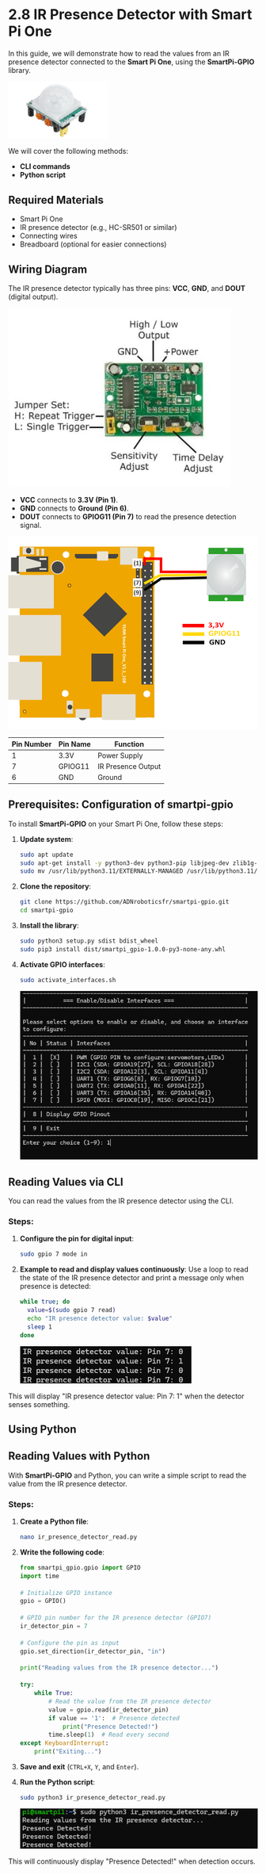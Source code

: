 # 2.8 IR Presence Detector with Smart Pi One

In this guide, we will demonstrate how to read the values from an IR presence detector connected to the **Smart Pi One**, using the **SmartPi-GPIO** library.

<img src="../../../img/SmartPi/Sensors&Modules/SmartPi_IR_Presence_Detector_Control/SmartPi_IR_Presence_Detector_Control_1.png" width="200" alt="IR Presence Detector">

We will cover the following methods:
- **CLI commands**
- **Python script**


## Required Materials

- Smart Pi One
- IR presence detector (e.g., HC-SR501 or similar)
- Connecting wires
- Breadboard (optional for easier connections)

## Wiring Diagram

The IR presence detector typically has three pins: **VCC**, **GND**, and **DOUT** (digital output).

<img src="../../../img/SmartPi/Sensors&Modules/SmartPi_IR_Presence_Detector_Control/SmartPi_IR_Presence_Detector_Control_5.png" width="450" alt="IR Presence Detector">


- **VCC** connects to **3.3V (Pin 1)**.
- **GND** connects to **Ground (Pin 6)**.
- **DOUT** connects to **GPIOG11 (Pin 7)** to read the presence detection signal.

<img src="../../../img/SmartPi/Sensors&Modules/SmartPi_IR_Presence_Detector_Control/SmartPi_IR_Presence_Detector_Control_2.png" width="520" alt="IR Presence Detector Wiring Diagram">

| **Pin Number** | **Pin Name**          | **Function**          |
|----------------|-----------------------|-----------------------|
| 1              | 3.3V                  | Power Supply          |
| 7              | GPIOG11                | IR Presence Output     |
| 6              | GND                   | Ground                |



## Prerequisites: Configuration of smartpi-gpio

To install **SmartPi-GPIO** on your Smart Pi One, follow these steps:

1. **Update system**:

   ```bash
   sudo apt update 
   sudo apt-get install -y python3-dev python3-pip libjpeg-dev zlib1g-dev libtiff-dev
   sudo mv /usr/lib/python3.11/EXTERNALLY-MANAGED /usr/lib/python3.11/EXTERNALLY-MANAGED.old
   ```

2. **Clone the repository**:

   ```bash
   git clone https://github.com/ADNroboticsfr/smartpi-gpio.git
   cd smartpi-gpio
   ```

3. **Install the library**:

   ```bash
   sudo python3 setup.py sdist bdist_wheel
   sudo pip3 install dist/smartpi_gpio-1.0.0-py3-none-any.whl
   ```

4. **Activate GPIO interfaces**:

   ```bash
   sudo activate_interfaces.sh
   ``` 

   ![Smart Pi One - IR Presence Detector](/img/SmartPi/Sensors&Modules/SmartPi_Button_Control/SmartPi_Button_Control_3.png)

## Reading Values via CLI

You can read the values from the IR presence detector using the CLI.

### Steps:

1. **Configure the pin for digital input**:

   ```bash
   sudo gpio 7 mode in
   ```

2. **Example to read and display values continuously**:
   Use a loop to read the state of the IR presence detector and print a message only when presence is detected:
 
   ```bash
   while true; do
     value=$(sudo gpio 7 read)
     echo "IR presence detector value: $value"
     sleep 1
   done
   ```

   ![Smart Pi One - IR Presence Detector](/img/SmartPi/Sensors&Modules/SmartPi_IR_Presence_Detector_Control/SmartPi_IR_Presence_Detector_Control_3.png)

This will display "IR presence detector value: Pin 7: 1" when the detector senses something.

## Using Python

## Reading Values with Python

With **SmartPi-GPIO** and Python, you can write a simple script to read the value from the IR presence detector.

### Steps:

1. **Create a Python file**:

   ```bash
   nano ir_presence_detector_read.py
   ```

2. **Write the following code**:

   ```python
   from smartpi_gpio.gpio import GPIO
   import time

   # Initialize GPIO instance
   gpio = GPIO()

   # GPIO pin number for the IR presence detector (GPIO7)
   ir_detector_pin = 7

   # Configure the pin as input
   gpio.set_direction(ir_detector_pin, "in")

   print("Reading values from the IR presence detector...")

   try:
       while True:
           # Read the value from the IR presence detector
           value = gpio.read(ir_detector_pin)
           if value == '1':  # Presence detected
               print("Presence Detected!")
           time.sleep(1)  # Read every second
   except KeyboardInterrupt:
       print("Exiting...")
   ```

3. **Save and exit** (`CTRL+X`, `Y`, and `Enter`).

4. **Run the Python script**:

   ```bash
   sudo python3 ir_presence_detector_read.py
   ```

   ![Smart Pi One - IR Presence Detector](/img/SmartPi/Sensors&Modules/SmartPi_IR_Presence_Detector_Control/SmartPi_IR_Presence_Detector_Control_4.png)

This will continuously display "Presence Detected!" when detection occurs.

